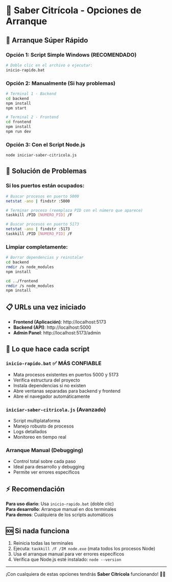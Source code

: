 # 🍊 Saber Citrícola - Opciones de Arranque

## 🚀 Arranque Súper Rápido

### Opción 1: Script Simple Windows (RECOMENDADO)
```bash
# Doble clic en el archivo o ejecutar:
inicio-rapido.bat
```

### Opción 2: Manualmente (Si hay problemas)
```bash
# Terminal 1 - Backend
cd backend
npm install
npm start

# Terminal 2 - Frontend  
cd frontend
npm install
npm run dev
```

### Opción 3: Con el Script Node.js
```bash
node iniciar-saber-citricola.js
```

## 🔧 Solución de Problemas

### Si los puertos están ocupados:
```bash
# Buscar procesos en puerto 5000
netstat -ano | findstr :5000

# Terminar proceso (reemplaza PID con el número que aparece)
taskkill /PID [NUMERO_PID] /F

# Buscar procesos en puerto 5173
netstat -ano | findstr :5173
taskkill /PID [NUMERO_PID] /F
```

### Limpiar completamente:
```bash
# Borrar dependencias y reinstalar
cd backend
rmdir /s node_modules
npm install

cd ../frontend  
rmdir /s node_modules
npm install
```

## 📋 URLs una vez iniciado

- **Frontend (Aplicación)**: http://localhost:5173
- **Backend (API)**: http://localhost:5000
- **Admin Panel**: http://localhost:5173/admin

## 🎯 Lo que hace cada script

### `inicio-rapido.bat` ✅ MÁS CONFIABLE
- Mata procesos existentes en puertos 5000 y 5173
- Verifica estructura del proyecto
- Instala dependencias si no existen
- Abre ventanas separadas para backend y frontend
- Abre el navegador automáticamente

### `iniciar-saber-citricola.js` (Avanzado)
- Script multiplataforma
- Manejo robusto de procesos
- Logs detallados
- Monitoreo en tiempo real

### Arranque Manual (Debugging)
- Control total sobre cada paso
- Ideal para desarrollo y debugging
- Permite ver errores específicos

## ⚡ Recomendación

**Para uso diario**: Usa `inicio-rapido.bat` (doble clic)  
**Para desarrollo**: Arranque manual en dos terminales  
**Para demos**: Cualquiera de los scripts automáticos

## 🆘 Si nada funciona

1. Reinicia todas las terminales
2. Ejecuta: `taskkill /F /IM node.exe` (mata todos los procesos Node)
3. Usa el arranque manual para ver errores específicos
4. Verifica que Node.js esté instalado: `node --version`

---

¡Con cualquiera de estas opciones tendrás **Saber Citrícola** funcionando! 🍊✨
